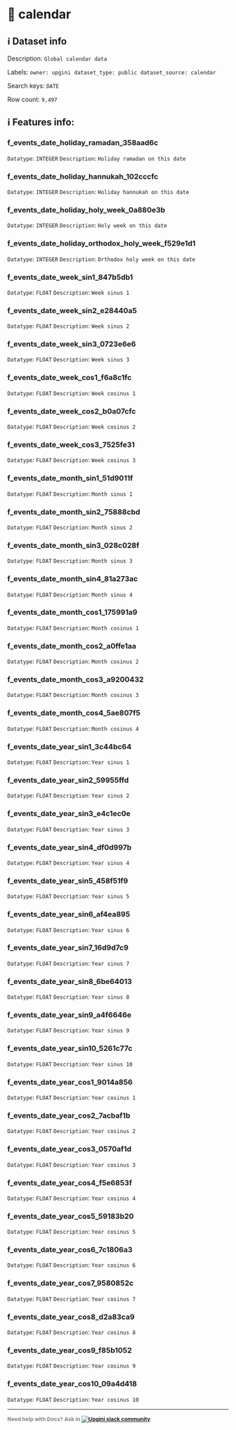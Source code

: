 # 📖 calendar 
## ℹ️ Dataset info 
Description: `Global calendar data` 

Labels: ` owner: upgini ` &nbsp;` dataset_type: public ` &nbsp;` dataset_source: calendar ` &nbsp;

Search keys: 
` DATE ` &nbsp;

Row count: `9,497` 

## ℹ️ Features info:

### f_events_date_holiday_ramadan_358aad6c
`Datatype`: `INTEGER`
`Description`: `Holiday ramadan on this date`

### f_events_date_holiday_hannukah_102cccfc
`Datatype`: `INTEGER`
`Description`: `Holiday hannukah on this date`

### f_events_date_holiday_holy_week_0a880e3b
`Datatype`: `INTEGER`
`Description`: `Holy week on this date`

### f_events_date_holiday_orthodox_holy_week_f529e1d1
`Datatype`: `INTEGER`
`Description`: `Orthodox holy week on this date`

### f_events_date_week_sin1_847b5db1
`Datatype`: `FLOAT`
`Description`: `Week sinus 1`

### f_events_date_week_sin2_e28440a5
`Datatype`: `FLOAT`
`Description`: `Week sinus 2`

### f_events_date_week_sin3_0723e6e6
`Datatype`: `FLOAT`
`Description`: `Week sinus 3`

### f_events_date_week_cos1_f6a8c1fc
`Datatype`: `FLOAT`
`Description`: `Week cosinus 1`

### f_events_date_week_cos2_b0a07cfc
`Datatype`: `FLOAT`
`Description`: `Week cosinus 2`

### f_events_date_week_cos3_7525fe31
`Datatype`: `FLOAT`
`Description`: `Week cosinus 3`

### f_events_date_month_sin1_51d9011f
`Datatype`: `FLOAT`
`Description`: `Month sinus 1`

### f_events_date_month_sin2_75888cbd
`Datatype`: `FLOAT`
`Description`: `Month sinus 2`

### f_events_date_month_sin3_028c028f
`Datatype`: `FLOAT`
`Description`: `Month sinus 3`

### f_events_date_month_sin4_81a273ac
`Datatype`: `FLOAT`
`Description`: `Month sinus 4`

### f_events_date_month_cos1_175991a9
`Datatype`: `FLOAT`
`Description`: `Month cosinus 1`

### f_events_date_month_cos2_a0ffe1aa
`Datatype`: `FLOAT`
`Description`: `Month cosinus 2`

### f_events_date_month_cos3_a9200432
`Datatype`: `FLOAT`
`Description`: `Month cosinus 3`

### f_events_date_month_cos4_5ae807f5
`Datatype`: `FLOAT`
`Description`: `Month cosinus 4`

### f_events_date_year_sin1_3c44bc64
`Datatype`: `FLOAT`
`Description`: `Year sinus 1`

### f_events_date_year_sin2_59955ffd
`Datatype`: `FLOAT`
`Description`: `Year sinus 2`

### f_events_date_year_sin3_e4c1ec0e
`Datatype`: `FLOAT`
`Description`: `Year sinus 3`

### f_events_date_year_sin4_df0d997b
`Datatype`: `FLOAT`
`Description`: `Year sinus 4`

### f_events_date_year_sin5_458f51f9
`Datatype`: `FLOAT`
`Description`: `Year sinus 5`

### f_events_date_year_sin6_af4ea895
`Datatype`: `FLOAT`
`Description`: `Year sinus 6`

### f_events_date_year_sin7_16d9d7c9
`Datatype`: `FLOAT`
`Description`: `Year sinus 7`

### f_events_date_year_sin8_6be64013
`Datatype`: `FLOAT`
`Description`: `Year sinus 8`

### f_events_date_year_sin9_a4f6646e
`Datatype`: `FLOAT`
`Description`: `Year sinus 9`

### f_events_date_year_sin10_5261c77c
`Datatype`: `FLOAT`
`Description`: `Year sinus 10`

### f_events_date_year_cos1_9014a856
`Datatype`: `FLOAT`
`Description`: `Year cosinus 1`

### f_events_date_year_cos2_7acbaf1b
`Datatype`: `FLOAT`
`Description`: `Year cosinus 2`

### f_events_date_year_cos3_0570af1d
`Datatype`: `FLOAT`
`Description`: `Year cosinus 3`

### f_events_date_year_cos4_f5e6853f
`Datatype`: `FLOAT`
`Description`: `Year cosinus 4`

### f_events_date_year_cos5_59183b20
`Datatype`: `FLOAT`
`Description`: `Year cosinus 5`

### f_events_date_year_cos6_7c1806a3
`Datatype`: `FLOAT`
`Description`: `Year cosinus 6`

### f_events_date_year_cos7_9580852c
`Datatype`: `FLOAT`
`Description`: `Year cosinus 7`

### f_events_date_year_cos8_d2a83ca9
`Datatype`: `FLOAT`
`Description`: `Year cosinus 8`

### f_events_date_year_cos9_f85b1052
`Datatype`: `FLOAT`
`Description`: `Year cosinus 9`

### f_events_date_year_cos10_09a4d418
`Datatype`: `FLOAT`
`Description`: `Year cosinus 10`



---

<span style="color:grey;font-weight:700;font-size:12px">
    Need help with Docs? Ask in
    <a href="https://4mlg.short.gy/join-upgini-community">
        <img alt="Upgini slack community" src="https://img.shields.io/badge/slack-@upgini-orange.svg?logo=slack">
    </a>
</span>